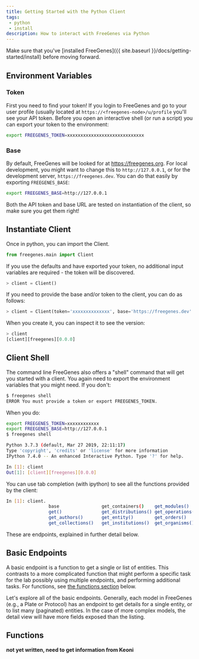```yaml
---
title: Getting Started with the Python Client
tags: 
 - python
 - install
description: How to interact with FreeGenes via Python
---
```


Make sure that you've [installed FreeGenes]({{ site.baseurl }}/docs/getting-started/install)
before moving forward.

## Environment Variables

### Token

First you need to find your token! If you login to FreeGenes and go to your user
profile (usually located at `https://<freegenes-node>/u/profile` you'll see your
API token. Before you open an interactive shell (or run a script) you can export your
token to the environment:

```bash
export FREEGENES_TOKEN=xxxxxxxxxxxxxxxxxxxxxxxxxxxxx
```

### Base

By default, FreeGenes will be looked for at https://freegenes.org. For local development,
you might want to change this to `http://127.0.0.1`, or for the development server,
`https://freegenes.dev`. You can do that easily by exporting `FREEGENES_BASE`:

```bash
export FREEGENES_BASE=http://127.0.0.1
```

Both the API token and base URL are tested on instantiation of the client, so
make sure you get them right!

## Instantiate Client

Once in python, you can import the Client.


```python
from freegenes.main import Client
```

If you use the defaults and have
exported your token, no additional input variables are required - the token
will be discovered.


```python
> client = Client()
```

If you need to provide the base and/or token to the client, you can do as follows:

```python
> client = Client(token='xxxxxxxxxxxxxx', base='https://freegenes.dev'
```

When you create it, you can inspect it to see the version:

```python
> client                                                                  
[client][freegenes][0.0.0]
```

## Client Shell

The command line FreeGenes also offers a "shell" command that will get you
started with a client. You again need to export the environment variables
that you might need. If you don't:

```bash
$ freegenes shell
ERROR You must provide a token or export FREEGENES_TOKEN.
```

When you do:

```bash
export FREEGENES_TOKEN=xxxxxxxxxxxx
export FREEGENES_BASE=http://127.0.0.1
$ freegenes shell

Python 3.7.3 (default, Mar 27 2019, 22:11:17) 
Type 'copyright', 'credits' or 'license' for more information
IPython 7.4.0 -- An enhanced Interactive Python. Type '?' for help.

In [1]: client                                                                                                                            
Out[1]: [client][freegenes][0.0.0]
```

You can use tab completion (with ipython) to see all the functions provided by 
the client:

```bash
In [1]: client. 
                base                get_containers()    get_modules()       get_parts()         get_protocols()    
                get()               get_distributions() get_operations()    get_plans()         get_robots()       
                get_authors()       get_entity()        get_orders()        get_plates()        headers            
                get_collections()   get_institutions()  get_organisms()     get_platesets()     token        
```

These are endpoints, explained in further detail below.

## Basic Endpoints

A basic endpoint is a function to get a single
or list of entities. This contrasts to a more complicated function that might perform
a specific task for the lab possibly using multiple endpoints, and performing additional tasks.
For functions, see [the functions section](#functions) below.

Let's explore all of the basic endpoints.  Generally, each model in FreeGenes (e.g., a Plate or Protocol) 
has an endpoint to get details for a single entity, or to list
many (paginated) entities. In the case of more complex models, the detail view
will have more fields exposed than the listing.

## Functions

**not yet written, need to get information from Keoni**
